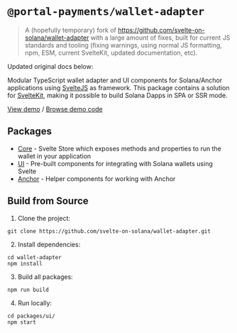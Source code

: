 # `@portal-payments/wallet-adapter`

> A (hopefully temporary) fork of https://github.com/svelte-on-solana/wallet-adapter with a large amount of fixes, built for current JS standards and tooling (fixing warnings, using normal JS formatting, npm, ESM, current SvelteKit, updated documentation, etc).

Updated original docs below:

Modular TypeScript wallet adapter and UI components for Solana/Anchor applications using [SvelteJS](https://svelte.dev/) as framework. This package contains a solution for [SvelteKit](https://kit.svelte.dev/), making it possible to build Solana Dapps in SPA or SSR mode.

[View demo](https://solana-svelte-counter.netlify.app/) / [Browse demo code](https://github.com/silvestrevivo/solana-svelte-counter/)

## Packages

- [Core](https://github.com/svelte-on-solana/wallet-adapter/blob/master/packages/core/README.md/) - Svelte Store which exposes methods and properties to run the wallet in your application
- [UI](https://github.com/svelte-on-solana/wallet-adapter/blob/master/packages/ui/README.md) - Pre-built components for integrating with Solana wallets using Svelte
- [Anchor](https://github.com/svelte-on-solana/wallet-adapter/blob/master/packages/anchor/README.md) - Helper components for working with Anchor

## Build from Source

1. Clone the project:
```shell
git clone https://github.com/svelte-on-solana/wallet-adapter.git
```

2. Install dependencies:
```shell
cd wallet-adapter
npm install
```

3. Build all packages:
```shell
npm run build
```

4. Run locally:
```shell
cd packages/ui/
npm start
```

